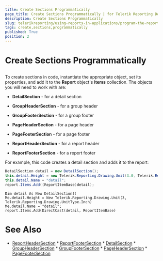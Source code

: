```yaml
---
title: Create Sections Programmatically
page_title: Create Sections Programmatically | for Telerik Reporting Documentation
description: Create Sections Programmatically
slug: telerikreporting/using-reports-in-applications/program-the-report-definition/create-sections-programmatically
tags: create,sections,programmatically
published: True
position: 2
---
```


# Create Sections Programmatically



## 

To create sections in code, instantiate the appropriate object, set its properties, and add it to the __Report__  object's __Items__  collection. The objects you will need to work with are:

*  __DetailSection__  - for a detail section

*  __GroupHeaderSection__  - for a group header

*  __GroupFooterSection__  - for a group footer

*  __PageHeaderSection__  - for a page header

*  __PageFooterSection__  - for a page footer

*  __ReportHeaderSection__  - for a report header

*  __ReportFooterSection__  - for a report footer

For example, this code creates a detail section and adds it to the report:

    
````C#
DetailSection detail = new DetailSection();
this.detail.Height = new Telerik.Reporting.Drawing.Unit(3.0, Telerik.Reporting.Drawing.UnitType.Inch);
this.detail.Name = "detail";
report.Items.Add((ReportItemBase)detail);
````
````VB.NET
Dim detail As New DetailSection()
Me.detail.Height = New Telerik.Reporting.Drawing.Unit(3, Telerik.Reporting.Drawing.UnitType.Inch)
Me.detail.Name = "detail";
report.Items.Add(DirectCast(detail, ReportItemBase)
````

# See Also
 * [ReportHeaderSection](/reporting/api/Telerik.Reporting.ReportHeaderSection)  * [ReportFooterSection](/reporting/api/Telerik.Reporting.ReportFooterSection)  * [DetailSection](/reporting/api/Telerik.Reporting.DetailSection)  * [GroupHeaderSection](/reporting/api/Telerik.Reporting.GroupHeaderSection)  * [GroupFooterSection](/reporting/api/Telerik.Reporting.GroupFooterSection)  * [PageHeaderSection](/reporting/api/Telerik.Reporting.PageHeaderSection)  * [PageFooterSection](/reporting/api/Telerik.Reporting.PageFooterSection) 
